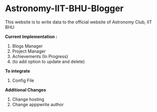 # Astronomy-IIT-BHU-Blogger

This website is to write data to the official website of Astronomy Club, IIT BHU

<b>Current Implementation :</b>
<ol>
  <li>Blogs Manager </li>
  <li>Project Manager</li>
  <li>Achievements (In Progress)</li>
  <li>(to add option to update and delete)</li>
</ol>

<b>To integrate</b>
<ol>
  <li>Config File</lli>
</ol>

<b>Additional Changes</b>
<ol>
  <li>Change hosting</li>
  <li>Change apppwrite author</li>
</ol>
